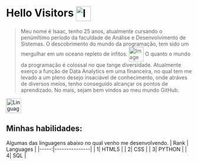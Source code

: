 <h1>
  <span>Hello Visitors</span> 
  <img align="center" width="40px" alt="Imagem de mão" src=https://img.icons8.com/?size=100&id=317VH7_MbRl1&format=png&color=000000></a>
</h1>

><span>Meu nome é Isaac, tenho 25 anos, atualmente cursando o penúmltimo período da faculdade de Análise e Desenvolvimento de Sistemas. </span>
<span>O descobrimento do mundo da programação, tem sido um mergulhar em um oceano repleto de infitos. <img align="center" width="40px" alt="Imagem de planeta" src="https://img.icons8.com/?size=100&id=xyFOQkZn32jF&format=png&color=000000"></a>  O quanto o mundo da programação é colossal no que tange diversidade.</span> <span>Atualmente exerço a função de Data Analytics em uma financeira, no qual tem me levado a um pleno desejo insaciável de conhecimento, onde atráves de diversos meios, tenho conseguido alcançar os pontos de aprendizado.</span>
><span>No mais, sejam bem vindos ao meu mundo GitHub.<picture>
 <source alingn="center" width="40px" media="(prefers-color-scheme: dark)" srcset="https://img.icons8.com/?size=100&id=3tC9EQumUAuq&format=png&color=000000">
 <source alingn="center" width="40px" media="(prefers-color-scheme: light)" srcset="https://img.icons8.com/?size=100&id=WCL5hPLvhUjQ&format=png&color=000000">
 <img alingn="center" width="40px" alt="Linguagem Python" src="https://img.icons8.com/?size=100&id=118557&format=png&color=000000">
</picture>

 </span> 

 ## Minhas habilidades:
Algumas das linguagens abaixo no qual venho me desenvolvendo. 
| Rank | Languages  |
|-----:|---------------|
|     1|  HTML5             |
|     2|      CSS         |
|     3|         PYTHON      |
|     4|         SQL      |
